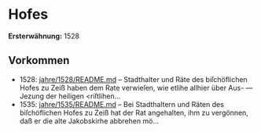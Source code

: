 # Hofes

**Ersterwähnung:** 1528

## Vorkommen
- 1528: [jahre/1528/README.md](../jahre/1528/README.md) – Stadthalter und Räte des biſchöflichen Hofes zu Zeiß
haben dem Rate verwieſen, wie etlihe allhier über Aus-
— Jezung der heiligen <riſtlihen...
- 1535: [jahre/1535/README.md](../jahre/1535/README.md) – Bei Stadthaltern und Räten des biſchöflichen Hofes
zu Zeiß hat der Rat angehalten, ihm zu vergönnen, daß
er die alte Jakobskirhe abbrehen mö...

